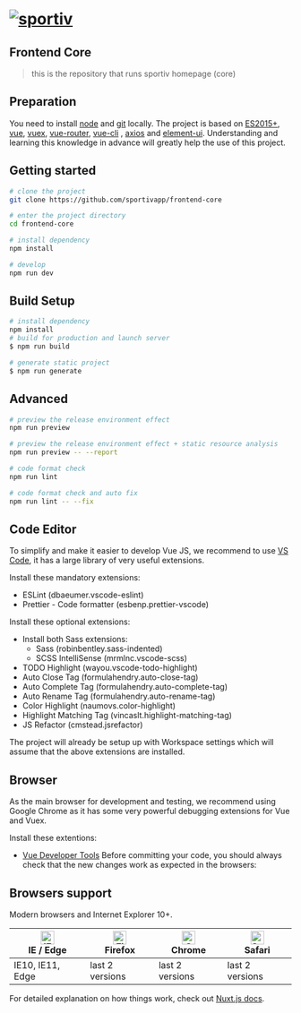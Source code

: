 # [![sportiv](https://www.sportiv.app/_nuxt/img/sportiv-orange.fe73cc7.svg)](https://www.sportiv.app)
## Frontend Core
> this is the repository that runs sportiv homepage (core)

## Preparation

You need to install [node](https://nodejs.org/) and [git](https://git-scm.com/) locally. The project is based on [ES2015+](https://es6.ruanyifeng.com/), [vue](https://cn.vuejs.org/index.html), [vuex](https://vuex.vuejs.org/zh-cn/), [vue-router](https://router.vuejs.org/zh-cn/), [vue-cli](https://github.com/vuejs/vue-cli) , [axios](https://github.com/axios/axios) and [element-ui](https://github.com/ElemeFE/element). Understanding and learning this knowledge in advance will greatly help the use of this project.

## Getting started
```bash
# clone the project
git clone https://github.com/sportivapp/frontend-core

# enter the project directory
cd frontend-core

# install dependency
npm install

# develop
npm run dev
```

## Build Setup

```bash
# install dependency
npm install
# build for production and launch server
$ npm run build

# generate static project
$ npm run generate
```

## Advanced

```bash
# preview the release environment effect
npm run preview

# preview the release environment effect + static resource analysis
npm run preview -- --report

# code format check
npm run lint

# code format check and auto fix
npm run lint -- --fix
```

## Code Editor

To simplify and make it easier to develop Vue JS, we recommend to use [VS Code](https://code.visualstudio.com/), it has a large library of very useful extensions.

Install these mandatory extensions:

- ESLint (dbaeumer.vscode-eslint)
- Prettier - Code formatter (esbenp.prettier-vscode)

Install these optional extensions:
- Install both Sass extensions:
  - Sass (robinbentley.sass-indented)
  - SCSS IntelliSense (mrmlnc.vscode-scss)
- TODO Highlight (wayou.vscode-todo-highlight)
- Auto Close Tag (formulahendry.auto-close-tag)
- Auto Complete Tag (formulahendry.auto-complete-tag)
- Auto Rename Tag (formulahendry.auto-rename-tag)
- Color Highlight (naumovs.color-highlight)
- Highlight Matching Tag (vincaslt.highlight-matching-tag)
- JS Refactor (cmstead.jsrefactor)

The project will already be setup up with Workspace settings which will assume that the above extensions are installed.

## Browser

As the main browser for development and testing, we recommend using Google Chrome as it has some very powerful debugging extensions for Vue and Vuex.

Install these extentions:

- [Vue Developer Tools](https://chrome.google.com/webstore/detail/vuejs-devtools/nhdogjmejiglipccpnnnanhbledajbpd)
Before committing your code, you should always check that the new changes work as expected in the browsers:

## Browsers support
Modern browsers and Internet Explorer 10+.

| [<img src="https://raw.githubusercontent.com/alrra/browser-logos/master/src/edge/edge_48x48.png" alt="IE / Edge" width="24px" height="24px" />](https://godban.github.io/browsers-support-badges/)</br>IE / Edge | [<img src="https://raw.githubusercontent.com/alrra/browser-logos/master/src/firefox/firefox_48x48.png" alt="Firefox" width="24px" height="24px" />](https://godban.github.io/browsers-support-badges/)</br>Firefox | [<img src="https://raw.githubusercontent.com/alrra/browser-logos/master/src/chrome/chrome_48x48.png" alt="Chrome" width="24px" height="24px" />](https://godban.github.io/browsers-support-badges/)</br>Chrome | [<img src="https://raw.githubusercontent.com/alrra/browser-logos/master/src/safari/safari_48x48.png" alt="Safari" width="24px" height="24px" />](https://godban.github.io/browsers-support-badges/)</br>Safari |
| --------- | --------- | --------- | --------- |
| IE10, IE11, Edge | last 2 versions | last 2 versions | last 2 versions |

For detailed explanation on how things work, check out [Nuxt.js docs](https://nuxtjs.org).

